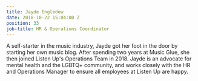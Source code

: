 ```yaml
---
title: Jayde Engledew
date: 2018-10-22 15:04:00 Z
position: 33
job-title: HR & Operations Coordinator
---
```


A self-starter in the music industry, Jayde got her foot in the door by starting her own music blog. After spending two years at Music Glue, she then joined Listen Up's Operations Team in 2018. Jayde is an advocate for mental health and the LGBTQ+ community, and works closely with the HR and Operations Manager to ensure all employees at Listen Up are happy.